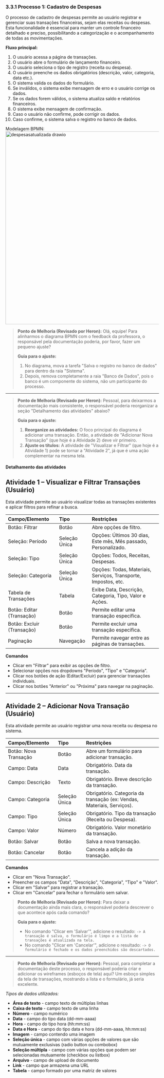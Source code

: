 ### 3.3.1 Processo 1: Cadastro de Despesas

O processo de cadastro de despesas permite ao usuário registrar e gerenciar suas transações financeiras, sejam elas receitas ou despesas. Esta funcionalidade é essencial para manter um controle financeiro detalhado e preciso, possibilitando a categorização e o acompanhamento de todas as movimentações.

**Fluxo principal:**
1. O usuário acessa a página de transações.
2. O usuário abre o formulário de lançamento financeiro.
3. O usuário seleciona o tipo de registro (receita ou despesa).
4. O usuário preenche os dados obrigatórios (descrição, valor, categoria, data etc.).
5. O sistema valida os dados do formulário.
6. Se inválidos, o sistema exibe mensagem de erro e o usuário corrige os dados.
7. Se os dados forem válidos, o sistema atualiza saldo e relatórios financeiros.
8. O sistema exibe mensagem de confirmação.
9. Caso o usuário não confirme, pode corrigir os dados.
10. Caso confirme, o sistema salva o registro no banco de dados.

Modelagem BPMN: <img width="1461" height="632" alt="despesasatualizada drawio" src="https://github.com/user-attachments/assets/690d7150-c860-4ba1-9842-6657d8f6fa41" />

> **Ponto de Melhoria (Revisado por Heron):** Olá, equipe! Para alinharmos o diagrama BPMN com o feedback da professora, o responsável pela documentação poderia, por favor, fazer um pequeno ajuste?
>
> **Guia para o ajuste:**
> 1.  No diagrama, mova a tarefa "Salva o registro no banco de dados" para dentro da raia "Sistema".
> 2.  Depois, remova completamente a raia "Banco de Dados", pois o banco é um componente do sistema, não um participante do processo.

---

> **Ponto de Melhoria (Revisado por Heron):** Pessoal, para deixarmos a documentação mais consistente, o responsável poderia reorganizar a seção "Detalhamento das atividades" abaixo?
>
> **Guia para o ajuste:**
> 1.  **Reorganize as atividades:** O foco principal do diagrama é adicionar uma transação. Então, a atividade de "Adicionar Nova Transação" (que hoje é a Atividade 2) deve vir primeiro.
> 2.  **Ajuste os títulos:** A atividade de "Visualizar e Filtrar" (que hoje é a Atividade 1) pode se tornar a "Atividade 2", já que é uma ação complementar na mesma tela.

#### Detalhamento das atividades

## Atividade 1 – Visualizar e Filtrar Transações (Usuário)

Esta atividade permite ao usuário visualizar todas as transações existentes e aplicar filtros para refinar a busca.

| Campo/Elemento           | Tipo          | Restrições                                  |
|:-------------------------|:--------------|:--------------------------------------------|
| Botão: Filtrar           | Botão         | Abre opções de filtro.                      |
| Seleção: Período         | Seleção Única | Opções: Últimos 30 dias, Este mês, Mês passado, Personalizado. |
| Seleção: Tipo            | Seleção Única | Opções: Todos, Receitas, Despesas.          |
| Seleção: Categoria       | Seleção Única | Opções: Todas, Materiais, Serviços, Transporte, Impostos, etc. |
| Tabela de Transações     | Tabela        | Exibe Data, Descrição, Categoria, Tipo, Valor e Ações. |
| Botão: Editar (Transação)| Botão         | Permite editar uma transação específica.    |
| Botão: Excluir (Transação)| Botão         | Permite excluir uma transação específica.   |
| Paginação                | Navegação     | Permite navegar entre as páginas de transações. |

**Comandos**
- Clicar em "Filtrar" para exibir as opções de filtro.
- Selecionar opções nos dropdowns "Período", "Tipo" e "Categoria".
- Clicar nos botões de ação (Editar/Excluir) para gerenciar transações individuais.
- Clicar nos botões "Anterior" ou "Próxima" para navegar na paginação.

---

## Atividade 2 – Adicionar Nova Transação (Usuário)

Esta atividade permite ao usuário registrar uma nova receita ou despesa no sistema.

| Campo/Elemento           | Tipo          | Restrições                                  |
|:-------------------------|:--------------|:--------------------------------------------|
| Botão: Nova Transação    | Botão         | Abre um formulário para adicionar transação. |
| Campo: Data              | Data          | Obrigatório. Data da transação.             |
| Campo: Descrição         | Texto         | Obrigatório. Breve descrição da transação.  |
| Campo: Categoria         | Seleção Única | Obrigatório. Categoria da transação (ex: Vendas, Materiais, Serviços). |
| Campo: Tipo              | Seleção Única | Obrigatório. Tipo da transação (Receita ou Despesa). |
| Campo: Valor             | Número        | Obrigatório. Valor monetário da transação.  |
| Botão: Salvar            | Botão         | Salva a nova transação.                     |
| Botão: Cancelar          | Botão         | Cancela a adição da transação.              |

**Comandos**
- Clicar em "Nova Transação".
- Preencher os campos "Data", "Descrição", "Categoria", "Tipo" e "Valor".
- Clicar em "Salvar" para registrar a transação.
- Clicar em "Cancelar" para fechar o formulário sem salvar.
> **Ponto de Melhoria (Revisado por Heron):** Para deixar a documentação ainda mais clara, o responsável poderia descrever o que acontece após cada comando?
>
> **Guia para o ajuste:**
> - No comando "Clicar em 'Salvar'", adicione o resultado: `-> A transação é salva, o formulário é limpo e a lista de transações é atualizada na tela.`
> - No comando "Clicar em 'Cancelar'", adicione o resultado: `-> O formulário é fechado e os dados preenchidos são descartados.`

---

> **Ponto de Melhoria (Revisado por Heron):** Pessoal, para completar a documentação deste processo, o responsável poderia criar e adicionar os wireframes (esboços de tela) aqui? Um esboço simples da tela de transações, mostrando a lista e o formulário, já seria excelente.

_Tipos de dados utilizados:_

*   **Área de texto** - campo texto de múltiplas linhas
*   **Caixa de texto** - campo texto de uma linha
*   **Número** - campo numérico
*   **Data** - campo do tipo data (dd-mm-aaaa)
*   **Hora** - campo do tipo hora (hh:mm:ss)
*   **Data e Hora** - campo do tipo data e hora (dd-mm-aaaa, hh:mm:ss)
*   **Imagem** - campo contendo uma imagem
*   **Seleção única** - campo com várias opções de valores que são mutuamente exclusivas (radio button ou combobox)
*   **Seleção múltipla** - campo com várias opções que podem ser selecionadas mutuamente (checkbox ou listbox)
*   **Arquivo** - campo de upload de documento
*   **Link** - campo que armazena uma URL
*   **Tabela** - campo formado por uma matriz de valores
